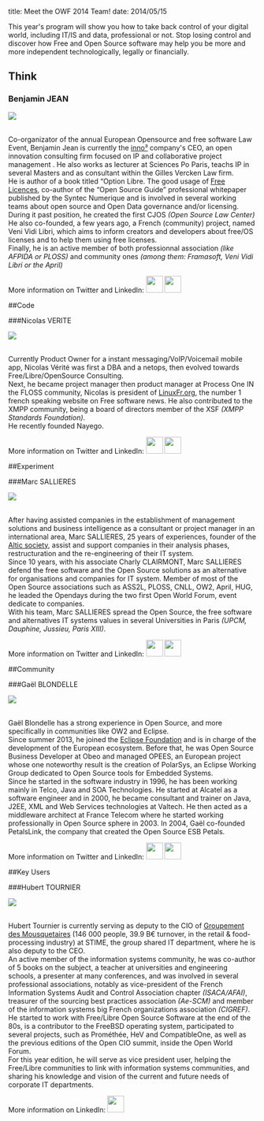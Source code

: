 title: Meet the OWF 2014 Team!
date: 2014/05/15


This year's program will show you how to take back control of your digital world, including IT/IS and data, professional or not. Stop losing control and discover how Free and Open Source software may help you be more and more independent technologically, legally or financially.

## Think

### Benjamin JEAN

<img src="/static/pictures/Team/BJean.jpg">  

<br>Co-organizator of the annual European Opensource and free software Law Event, Benjamin Jean is currently the [inno³](http://inno3.fr/) company's CEO, an open innovation consulting firm focused on IP and collaborative project management . He also works as lecturer at Sciences Po Paris, teachs IP in several Masters and as consultant within the Gilles Vercken Law firm.
<br>He is author of a book titled “Option Libre. The good usage of [Free Licences](http://framabook.org), co-author of the “Open Source Guide” professional whitepaper published by the Syntec Numerique and is involved in several working teams about open source and Open Data governance and/or licensing. 
<br>During it past position, he created the first CJOS *(Open Source Law Center)* He also co-founded, a few years ago, a French (community) project, named Veni Vidi Libri, which aims to inform creators and developers about free/OS licenses and to help them using free licenses.
<br>Finally, he is an active member of both professionnal association *(like AFPIDA or PLOSS)* and community ones *(among them: Framasoft, Veni Vidi Libri or the April)*

More information on Twitter and LinkedIn:
<a href="https://www.linkedin.com/in/benjaminjean/fr " target="_blank"><img src="/static/pictures/linkedin.png" width="34" ></a></a>  <a href="https://twitter.com/mben_vvl" target="_blank"><img src="/static/pictures/Twitter.jpg" width="34" ></a></a>

##Code

###Nicolas VERITE

<img src="/static/pictures/Team/Nverite.jpg">

<br>Currently Product Owner for a instant messaging/VoIP/Voicemail mobile app, Nicolas Vérité was first a DBA and a netops, then evolved towards Free/Libre/OpenSource Consulting. 
<br>Next, he became project manager then product manager at Process One IN the FLOSS community, Nicolas is president of [LinuxFr.org](http://linuxfr.org/), the number 1 french speaking website on Free software news. He also contributed to the XMPP community, being a board of directors member of the XSF *(XMPP Standards Foundation)*.
<br>He recently founded Nayego.

More information on Twitter and LinkedIn:
<a href="https://www.linkedin.com/in/nicolasverite" target="_blank"><img src="/static/pictures/linkedin.png" width="34" ></a></a> <a href="https://twitter.com/nyconyco" target="_blank"><img src="/static/pictures/Twitter.jpg" width="34" ></a></a>

##Experiment

###Marc SALLIERES

<img src="/static/pictures/Team/MSallieres.jpg">

<br>After having assisted companies in the establishment of management solutions and business intelligence as a consultant or project manager in an international  area, Marc SALLIERES, 25 years of experiences, founder of the [Altic society](http://www.altic.org/), assist and support companies in their analysis phases, restructuration and the re-engineering of their IT system.
<br>Since 10 years, with his associate Charly CLAIRMONT, Marc SALLIERES defend  the free software and the Open Source solutions as an alternative for organisations and companies for IT system. Member of most of the Open Source associations such as ASS2L, PLOSS, CNLL, OW2, April, HUG, he leaded the Opendays during the two first Open World Forum, event dedicate to companies. 
<br>With his team, Marc SALLIERES spread the Open Source, the free software  and alternatives IT systems values in several Universities in Paris *(UPCM, Dauphine, Jussieu, Paris XIII)*.

More information on Twitter and LinkedIn:
<a href="https://www.linkedin.com/pub/marc-sallieres/2/a63/407" target="_blank"><img src="/static/pictures/linkedin.png" width="34" ></a></a> <a href="https://twitter.com/msallieres" target="_blank"><img src="/static/pictures/Twitter.jpg" width="34" ></a></a>

##Community

###Gaël BLONDELLE

<img src="/static/pictures/Team/GBlondelle.png">

<br>Gaël Blondelle has a strong experience in Open Source, and more specifically in communities like OW2 and Eclipse. 
<br>Since summer 2013, he joined the [Eclipse Foundation](http://www.eclipse.org/) and is in charge of the development of the European ecosystem. Before that, he was Open Source Business Developer at Obeo and managed OPEES, an European project whose one noteworthy result is the creation of PolarSys, an Eclipse Working Group dedicated to Open Source tools for Embedded Systems.
<br>Since he started in the software industry in 1996, he has been working mainly in Telco, Java and SOA Technologies. He started at Alcatel as a software engineer and in 2000, he became consultant and trainer on Java, J2EE, XML and Web Services technologies at Valtech. He then acted as a middleware architect at France Telecom where he started working professionally in Open Source sphere in 2003. In 2004, Gaël co-founded PetalsLink, the company that created the Open Source ESB Petals.

More information on Twitter and LinkedIn:
<a href="https://www.linkedin.com/in/gblondelle" target="_blank"><img src="/static/pictures/linkedin.png" width="34" ></a></a> <a href="https://twitter.com/gblondelle" target="_blank"><img src="/static/pictures/Twitter.jpg" width="34" ></a></a>

##Key Users

###Hubert TOURNIER

<img src="/static/pictures/Team/HTournier.jpg">

<br>Hubert Tournier is currently serving as deputy to the CIO of [Groupement des Mousquetaires](http://www.mousquetaires.com/) (146 000 people, 39.9 B€ turnover, in the retail & food-processing industry) at STIME, the group shared IT department, where he is also deputy to the CEO. 
<br>An active member of the information systems community, he was co-author of 5 books on the subject, a teacher at universities and engineering schools, a presenter at many conferences, and was involved in several professional associations, notably as vice-president of the French Information Systems Audit and Control Association chapter *(ISACA/AFAI)*, treasurer of the sourcing best practices association *(Ae-SCM)* and member of the information systems big French organizations association *(CIGREF)*. 
<br>He started to work with Free/Libre Open Source Software at the end of the 80s, is a contributor to the FreeBSD operating system, participated to several projects, such as Prométhée, HeV and CompatibleOne, as well as the previous editions of the Open CIO summit, inside the Open World Forum. 
<br>For this year edition, he will serve as vice president user, helping the Free/Libre communities to link with information systems communities, and sharing his knowledge and vision of the current and future needs of corporate IT departments. 

More information on LinkedIn:
<a href="https://www.linkedin.com/in/huberttournier/fr" target="_blank"><img src="/static/pictures/linkedin.png" width="34" ></a></a>
